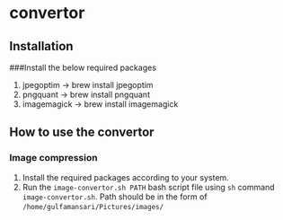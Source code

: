 # convertor

## Installation

###Install the below required packages
1. jpegoptim -> brew install jpegoptim
2. pngquant -> brew install pngquant
2. imagemagick -> brew install imagemagick

## How to use the convertor

### Image compression
1. Install the required packages according to your system.
2. Run the `image-convertor.sh PATH` bash script file using `sh` command `image-convertor.sh`. Path should be in the form of `/home/gulfamansari/Pictures/images/`